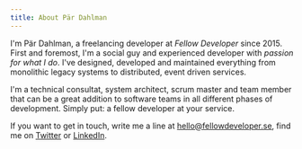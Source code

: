 ```yaml
---
title: About Pär Dahlman
---
```


I'm Pär Dahlman, a freelancing developer at _Fellow Developer_ since 2015. First and foremost, I'm a social guy and experienced developer with _passion for what I do_. I've designed, developed and maintained everything from monolithic legacy systems to distributed, event driven services.

I'm a technical consultat, system architect, scrum master and team member that can be a great addition to software teams in all different phases of development. Simply put: a fellow developer at your service.

If you want to get in touch, write me a line at [hello@fellowdeveloper.se](mailto:hello@fellowdeveloper.se), find me on [Twitter](https://twitter.com/pardahlman) or [LinkedIn](https://se.linkedin.com/in/pardahlman).
